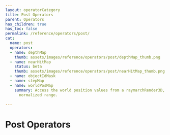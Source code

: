 ```yaml
---
layout: operatorCategory
title: Post Operators
parent: Operators
has_children: true
has_toc: false
permalink: /reference/operators/post/
cat:
  name: post
  operators:
  - name: depthMap
    thumb: assets/images/reference/operators/post/depthMap_thumb.png
  - name: nearHitMap
    status: beta
    thumb: assets/images/reference/operators/post/nearHitMap_thumb.png
  - name: objectIdMask
  - name: stepMap
  - name: worldPosMap
    summary: Access the world position values from a raymarchRender3D, scaled to a
      normalized range.

---
```


# Post Operators
